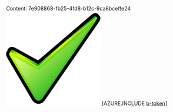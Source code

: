 Content: 7e908868-fb25-4fd8-b12c-9ca8bceffe24![image](843f13fb-13d1-4435-893e-912580c80638.png)
[AZURE.INCLUDE [b-token](bcb37049-b64c-4eca-8ccb-aaf4d526cae8.md)]

